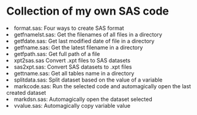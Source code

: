 # Collection of my own SAS code
<li>format.sas: Four ways to create SAS format</li>
<li>getfnamelst.sas: Get the filenames of all files in a directory</li>
<li>getfdate.sas: Get last modified date of file in a directory</li>
<li>getfname.sas: Get the latest filename in a directory</li>
<li>getfpath.sas: Get full path of a file</li>
<li>xpt2sas.sas Convert .xpt files to SAS datasets</li>
<li>sas2xpt.sas: Convert SAS datasets to .xpt files</li>
<li>gettname.sas: Get all tables name in a directory</li>
<li>splitdata.sas: Split dataset based on the value of a variable</li>
<li>markcode.sas: Run the selected code and automagically open the last created dataset</li>
<li>markdsn.sas: Automagically open the dataset selected</li>
<li>vvalue.sas: Automagically copy variable value</li>